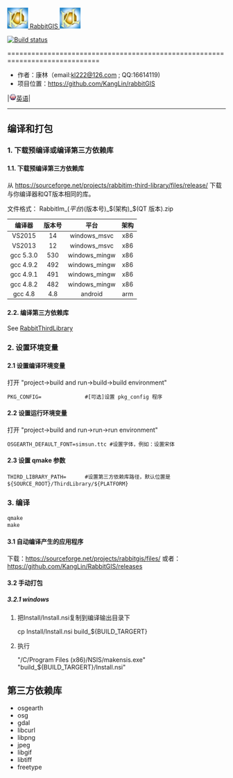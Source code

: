 [![Logon](Resource/png/AppIcon.png) RabbitGIS ![Logon](Resource/png/AppIcon.png)](https://github.com/KangLin/RabbitGIS)

[![Build status](https://ci.appveyor.com/api/projects/status/qjqrq2pyo4qejxtv?svg=true)](https://ci.appveyor.com/project/KangLin/RabbitGis)

=============================================================================

* 作者：康林（email:kl222@126.com ; QQ:16614119)
* 项目位置：https://github.com/KangLin/rabbitGIS  


|[<img src="Resource/png/English.png" alt="English" title="English" width="16" height="16" />英语](README.md)|

-----------------------------------------------------------------------------
## 编译和打包
### 1. 下载预编译或编译第三方依赖库
#### 1.1. 下载预编译第三方依赖库
从 https://sourceforge.net/projects/rabbitim-third-library/files/release/ 下载与你编译器和QT版本相同的库。

文件格式： RabbitIm_$(平台)$(版本号)_$(架构)_$(QT 版本).zip

|编译器|版本号|平台|架构|
|:--:|:--:|:--:|:--:|
|VS2015|14|windows_msvc|x86|
|VS2013|12|windows_msvc|x86|
|gcc 5.3.0|530|windows_mingw|x86|
|gcc 4.9.2|492|windows_mingw|x86|
|gcc 4.9.1|491|windows_mingw|x86|
|gcc 4.8.2|482|windows_mingw|x86|
|gcc 4.8|4.8|android|arm|

#### 2.2. 编译第三方依赖库
See [RabbitThirdLibrary](https://github.com/KangLin/RabbitThirdLibrary)

### 2. 设置环境变量
#### 2.1 设置编译环境变量
打开 "project->build and run->build->build environment"

    PKG_CONFIG=              #[可选]设置 pkg_config 程序

#### 2.2 设置运行环境变量
打开 "project->build and run->run->run environment"

    OSGEARTH_DEFAULT_FONT=simsun.ttc #设置字体，例如：设置宋体

#### 2.3 设置 qmake 参数

    THIRD_LIBRARY_PATH=      #设置第三方依赖库路径，默认位置是 ${SOURCE_ROOT}/ThirdLibrary/${PLATFORM}

### 3. 编译

    qmake
    make

#### 3.1 自动编译产生的应用程序
下载：https://sourceforge.net/projects/rabbitgis/files/
或者：https://github.com/KangLin/RabbitGIS/releases

#### 3.2 手动打包
##### 3.2.1 windows
1. 把Install/Install.nsi复制到编译输出目录下

    cp Install/Install.nsi build_${BUILD_TARGERT}

2. 执行

    "/C/Program Files (x86)/NSIS/makensis.exe" "build_${BUILD_TARGERT}/Install.nsi"

## 第三方依赖库
* osgearth
* osg
* gdal
* libcurl
* libpng
* jpeg
* libgif
* libtiff
* freetype
